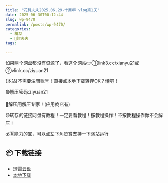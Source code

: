 ```yaml
---
title: "花臂夫夫2025.06.29-十周年 vlog第1天"
date: 2025-06-30T00:12:44
slug: wp-9470
permalink: /posts/wp-9470/
categories:
  - 精华
  - 🌸臂夫夫
tags:

---
```


如果两个网盘都没有资源了，看这个网站👉①link3.cc/xianyu21或②vlink.cc/ziyuan21

(本站)不需要注册账号！直接点本地下载转存OK？懂吧！

🟢解压密码:ziyuan21

🔵解压用解压专家！(应用商店有)

🟡转存的链接网盘有教程！一定要看教程！按教程操作！不按教程操作你不会解压！

💰🈶能力的宝，可以点左下角赞赏支持一下网站运行

## 📦 下载链接
- [迅雷云盘](https://blziyuan21.com/pay-download/9470?key=2b28a6b5fa&down_id=0)
- [本地下载](https://blziyuan21.com/pay-download/9470?key=2b28a6b5fa&down_id=1)

